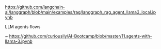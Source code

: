 https://github.com/langchain-ai/langgraph/blob/main/examples/rag/langgraph_rag_agent_llama3_local.ipynb

LLM agents flows

~ https://github.com/curiousily/AI-Bootcamp/blob/master/11.agents-with-llama-3.ipynb
